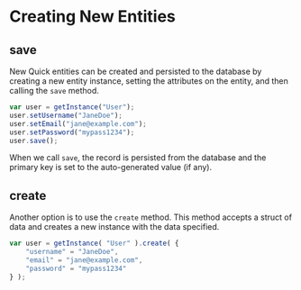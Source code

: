 # Creating New Entities

## save

New Quick entities can be created and persisted to the database by creating a
new entity instance, setting the attributes on the entity, and then calling the
`save` method.

```javascript
var user = getInstance("User");
user.setUsername("JaneDoe");
user.setEmail("jane@example.com");
user.setPassword("mypass1234");
user.save();
```

When we call `save`, the record is persisted from the database and the primary
key is set to the auto-generated value \(if any\).

## create

Another option is to use the `create` method. This method accepts a struct of
data and creates a new instance with the data specified.

```javascript
var user = getInstance( "User" ).create( {
    "username" = "JaneDoe",
    "email" = "jane@example.com",
    "password" = "mypass1234"
} );
```
